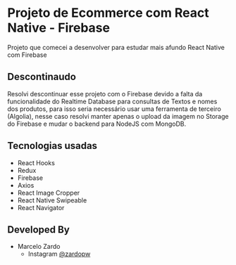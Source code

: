 # Projeto de Ecommerce com React Native - Firebase

Projeto que comecei a desenvolver para estudar mais afundo React Native com Firebase

## Descontinaudo

Resolvi descontinuar esse projeto com o Firebase devido a falta da funcionalidade do Realtime Database para consultas de Textos e nomes dos
produtos, para isso seria necessário usar uma ferramenta de terceiro (Algolia), nesse caso resolvi manter apenas o upload da imagem no Storage
do Firebase e mudar o backend para NodeJS com MongoDB.

## Tecnologias usadas
  - React Hooks
  - Redux
  - Firebase
  - Axios
  - React Image Cropper
  - React Native Swipeable
  - React Navigator
 
## Developed By

* Marcelo Zardo
	* Instagram [@zardopw](https://www.instagram.com/zardopw/)
